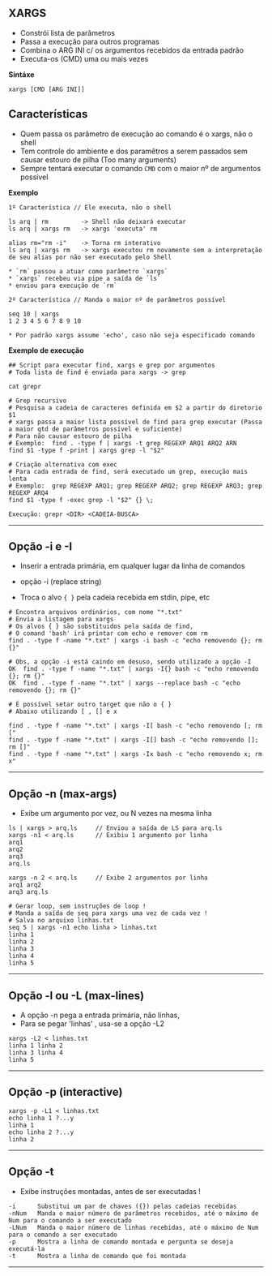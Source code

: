 ## XARGS

* Constrói lista de parâmetros
* Passa a execução para outros programas 
* Combina o ARG INI c/ os argumentos recebidos da entrada padrão
* Executa-os (CMD) uma ou mais vezes

**Sintáxe**

`xargs [CMD [ARG INI]]`

## Características

* Quem passa os parâmetro de execução ao comando é o xargs, não o shell
* Tem controle do ambiente e dos paramêtros a serem passados sem causar estouro de pilha (Too many arguments)
* Sempre tentará executar o comando `CMD` com o maior nº de argumentos possível

**Exemplo**

```
1º Característica // Ele executa, não o shell

ls arq | rm			-> Shell não deixará executar
ls arq | xargs rm	-> xargs 'executa' rm

alias rm="rm -i"	-> Torna rm interativo	
ls arq | xargs rm	-> xargs executou rm novamente sem a interpretação de seu alias por não ser executado pelo Shell

* `rm` passou a atuar como parâmetro `xargs`
* `xargs` recebeu via pipe a saída de `ls`
* enviou para execução de `rm`

2º Característica // Manda o maior nº de parâmetros possível

seq 10 | xargs
1 2 3 4 5 6 7 8 9 10

* Por padrão xargs assume 'echo', caso não seja especificado comando

```

**Exemplo de execução**

```
## Script para executar find, xargs e grep por argumentos
# Toda lista de find é enviada para xargs -> grep

cat grepr

# Grep recursivo
# Pesquisa a cadeia de caracteres definida em $2 a partir do diretorio $1
# xargs passa a maior lista possível de find para grep executar (Passa a maior qtd de parâmetros possível e suficiente)
# Para não causar estouro de pilha
# Exemplo:  find . -type f | xargs -t grep REGEXP ARQ1 ARQ2 ARN
find $1 -type f -print | xargs grep -l "$2"

# Criação alternativa com exec
# Para cada entrada de find, será executado um grep, execução mais lenta
# Exemplo:  grep REGEXP ARQ1; grep REGEXP ARQ2; grep REGEXP ARQ3; grep REGEXP ARQ4
find $1 -type f -exec grep -l "$2" {} \;

Execução: grepr <DIR> <CADEIA-BUSCA>

```
-----
## Opção -i e -I

* Inserir a entrada primária, em qualquer lugar da linha de comandos

* opção -i (replace string)
* Troca o alvo `{ }` pela cadeia recebida em stdin, pipe, etc

```
# Encontra arquivos ordinários, com nome "*.txt"
# Envia a listagem para xargs
# Os alvos { } são substituidos pela saída de find, 
# O comand 'bash' irá printar com echo e remover com rm
find . -type f -name "*.txt" | xargs -i bash -c "echo removendo {}; rm {}"

# Obs, a opção -i está caindo em desuso, sendo utilizado a opção -I
OK	find . -type f -name "*.txt" | xargs -I{} bash -c "echo removendo {}; rm {}"
OK	find . -type f -name "*.txt" | xargs --replace bash -c "echo removendo {}; rm {}"

# É possível setar outro target que não o { }
# Abaixo utilizando [ , [] e x

find . -type f -name "*.txt" | xargs -I[ bash -c "echo removendo [; rm ["
find . -type f -name "*.txt" | xargs -I[] bash -c "echo removendo []; rm []"
find . -type f -name "*.txt" | xargs -Ix bash -c "echo removendo x; rm x"

```
-----
## Opção -n (max-args)

* Exibe um argumento por vez, ou N vezes na mesma linha

```
ls | xargs > arq.ls		// Enviou a saída de LS para arq.ls
xargs -n1 < arq.ls		// Exibiu 1 argumento por linha
arq1
arq2
arq3
arq.ls

xargs -n 2 < arq.ls		// Exibe 2 argumentos por linha
arq1 arq2
arq3 arq.ls

# Gerar loop, sem instruções de loop !
# Manda a saída de seq para xargs uma vez de cada vez !
# Salva no arquixo linhas.txt
seq 5 | xargs -n1 echo linha > linhas.txt
linha 1
linha 2
linha 3
linha 4
linha 5
```
-----
## Opção -l ou -L (max-lines)

* A opção -n pega a entrada primária, não linhas, 
* Para se pegar 'linhas' , usa-se a opção -L2
```
xargs -L2 < linhas.txt
linha 1 linha 2
linha 3 linha 4
linha 5
```
-----
## Opção -p (interactive)
```
xargs -p -L1 < linhas.txt
echo linha 1 ?...y
linha 1
echo linha 2 ?...y
linha 2
```
-----
## Opção -t

* Exibe instruções montadas, antes de ser executadas !
```
-i		Substitui um par de chaves ({}) pelas cadeias recebidas
-nNum	Manda o maior número de parâmetros recebidos, até o máximo de Num para o comando a ser executado
-LNum	Manda o maior número de linhas recebidas, até o máximo de Num para o comando a ser executado
-p		Mostra a linha de comando montada e pergunta se deseja executá-la
-t		Mostra a linha de comando que foi montada
```
-----

